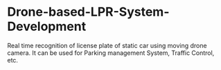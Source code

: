 # Drone-based-LPR-System-Development

Real time recognition of license plate of static car using moving drone camera. It can be used for Parking management System, Traffic Control, etc.
